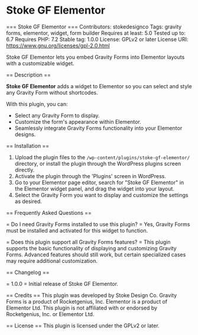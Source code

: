 # Stoke GF Elementor

=== Stoke GF Elementor ===
Contributors: stokedesignco
Tags: gravity forms, elementor, widget, form builder
Requires at least: 5.0
Tested up to: 6.7
Requires PHP: 7.2
Stable tag: 1.0.0
License: GPLv2 or later
License URI: https://www.gnu.org/licenses/gpl-2.0.html

Stoke GF Elementor lets you embed Gravity Forms into Elementor layouts with a customizable widget.

== Description ==

**Stoke GF Elementor** adds a widget to Elementor so you can select and style any Gravity Form without shortcodes.

With this plugin, you can:

- Select any Gravity Form to display.
- Customize the form's appearance within Elementor.
- Seamlessly integrate Gravity Forms functionality into your Elementor designs.

== Installation ==

1. Upload the plugin files to the `/wp-content/plugins/stoke-gf-elementor/` directory, or install the plugin through the WordPress plugins screen directly.
2. Activate the plugin through the 'Plugins' screen in WordPress.
3. Go to your Elementor page editor, search for "Stoke GF Elementor" in the Elementor widget panel, and drag the widget into your layout.
4. Select the Gravity Form you want to display and customize the settings as desired.

== Frequently Asked Questions ==

= Do I need Gravity Forms installed to use this plugin? =
Yes, Gravity Forms must be installed and activated for this widget to function.

= Does this plugin support all Gravity Forms features? =
This plugin supports the basic functionality of displaying and customizing Gravity Forms. Advanced features should still work, but certain specialized cases may require additional customization.

== Changelog ==

= 1.0.0 =
Initial release of Stoke GF Elementor.

== Credits ==
This plugin was developed by Stoke Design Co. Gravity Forms is a product of Rocketgenius, Inc. Elementor is a product of Elementor Ltd. This plugin is not affiliated with or endorsed by Rocketgenius, Inc. or Elementor Ltd.

== License ==
This plugin is licensed under the GPLv2 or later.

